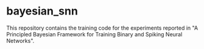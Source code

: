 # bayesian_snn
This repository contains the training code for the experiments reported in "A Principled Bayesian Framework for Training Binary and Spiking Neural Networks". 
